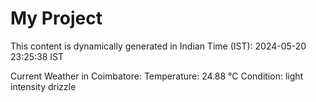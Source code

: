 # My Project

This content is dynamically generated in Indian Time (IST): 2024-05-20 23:25:38 IST


Current Weather in Coimbatore:
Temperature: 24.88 °C
Condition: light intensity drizzle
